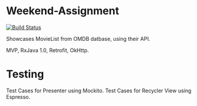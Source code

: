 # Weekend-Assignment
[![Build Status](https://travis-ci.org/farooqkazi/Weekend-Assignment.svg?branch=master)](https://travis-ci.org/farooqkazi/Weekend-Assignment)

Showcases MovieList from OMDB datbase, using their API.

MVP, RxJava 1.0, Retrofit, OkHttp.

# Testing
Test Cases for Presenter using Mockito.
Test Cases for Recycler View using Espresso.
